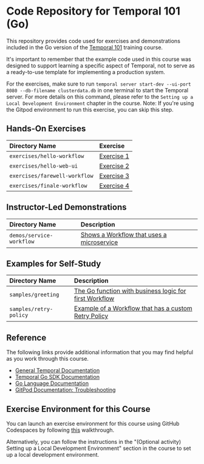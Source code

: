# Code Repository for Temporal 101 (Go)
This repository provides code used for exercises and demonstrations
included in the Go version of the 
[Temporal 101](https://learn.temporal.io/courses/temporal_101) 
training course.

It's important to remember that the example code used in this course was designed to support learning a specific aspect of Temporal, not to serve as a ready-to-use template for implementing a production system.

For the exercises, make sure to run `temporal server start-dev --ui-port 8080 --db-filename clusterdata.db` in one terminal to start the Temporal server. For more details on this command, please refer to the `Setting up a Local Development Environment` chapter in the course. Note: If you're using the Gitpod environment to run this exercise, you can skip this step.

## Hands-On Exercises

Directory Name                | Exercise
:---------------------------- | :----------------------------
`exercises/hello-workflow`    | [Exercise 1](exercises/hello-workflow/README.md)
`exercises/hello-web-ui`      | [Exercise 2](exercises/hello-web-ui/README.md)
`exercises/farewell-workflow` | [Exercise 3](exercises/farewell-workflow/README.md)
`exercises/finale-workflow`   | [Exercise 4](exercises/finale-workflow/README.md)


## Instructor-Led Demonstrations
Directory Name                         | Description
:------------------------------------- | :----------------------------------------------------------------------------------
`demos/service-workflow`                | [Shows a Workflow that uses a microservice](demos/service-workflow)



## Examples for Self-Study
Directory Name                         | Description
:------------------------------------- | :----------------------------------------------------------------------------------
`samples/greeting`                     | [The Go function with business logic for first Workflow](samples/greeting)
`samples/retry-policy`                 | [Example of a Workflow that has a custom Retry Policy](samples/retry-policy)


## Reference
The following links provide additional information that you may find helpful as you work through this course.
* [General Temporal Documentation](https://docs.temporal.io/)
* [Temporal Go SDK Documentation](https://pkg.go.dev/go.temporal.io/sdk)
* [Go Language Documentation](https://go.dev/doc/)
* [GitPod Documentation: Troubleshooting](https://www.gitpod.io/docs/troubleshooting)


## Exercise Environment for this Course
You can launch an exercise environment for this course using GitHub Codespaces by 
following [this](codespaces.md) walkthrough.

Alternatively, you can follow the instructions in the
"(Optional activity) Setting up a Local Development Environment"
section in the course to set up a local development environment.
